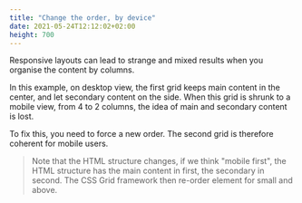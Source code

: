 ```yaml
---
title: "Change the order, by device"
date: 2021-05-24T12:12:02+02:00
height: 700
---
```


Responsive layouts can lead to strange and mixed results when you organise the content by columns. 

In this example, on desktop view, the first grid keeps main content in the center, and let secondary content on the side.
When this grid is shrunk to a mobile view, from 4 to 2 columns, the idea of main and secondary content is lost.

To fix this, you need to force a new order. The second grid is therefore coherent for mobile users.

> Note that the HTML structure changes, if we think "mobile first", the HTML structure has the main content in first, the secondary in second. The CSS Grid framework then re-order element for small and above.
